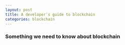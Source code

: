 ```yaml
---
layout: post
title: A developer's guide to blockchain
categories: blockchain
---
```


### Something we need to know about blockchain